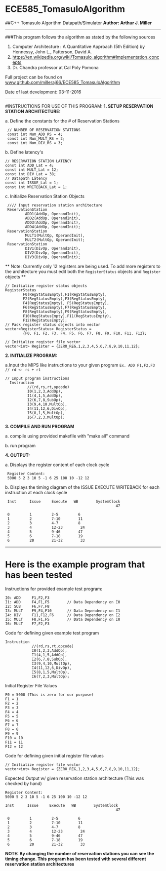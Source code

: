 # ECE585_TomasuloAlgorithm
##C++ Tomasulo Algorithm Datapath/Simulator
**Author:   Arthur J. Miller**

___

###This program follows the algorithm as stated by the following sources
1. Computer Architecture : A Quantitative Approach (5th Edition) by Hennessy, John L., Patterson, David A.
2. https://en.wikipedia.org/wiki/Tomasulo_algorithm#Implementation_concepts
3. Dr. Chandra professor at Cal Poly Pomona

Full project can be found on www.github.com/milleraj66/ECE585_TomasuloAlgorithm

Date of last development: 03-11-2016

___

#INSTRUCTIONS FOR USE OF THIS PROGRAM:
**1. SETUP RESERVATION STATION ARCHITECTURE:**

 a. Define the constants for the # of Reservation Stations
     
     // NUMBER OF RESERVATION STATIONS
     const int Num_ADD_RS = 4;
     const int Num_MULT_RS = 2;
     const int Num_DIV_RS = 3;
 
 b. Define latency's
    
    // RESERVATION STATION LATENCY
    const int ADD_Lat = 4;
    const int MULT_Lat = 12;
    const int DIV_Lat = 38;
    // Datapath Latency
    const int ISSUE_Lat = 1;
    const int WRITEBACK_Lat = 1;
    
 c. Initialize Reservation Station Objects
 
     //// Input reservation station architecture
     ReservationStation
             ADD1(AddOp, OperandInit),
             ADD2(AddOp, OperandInit),
             ADD3(AddOp, OperandInit),
             ADD4(AddOp, OperandInit);
     ReservationStation
             MULT1(MultOp, OperandInit),
             MULT2(MultOp, OperandInit);
     ReservationStation
             DIV1(DivOp, OperandInit),
             DIV2(DivOp, OperandInit),
             DIV3(DivOp, OperandInit);
     
** Note: Currently only 12 registers are being used. To add more registers to the architecture
you must edit both the `RegisterStatus` objects and `Register` objects  **

    // Initialize register status objects
    RegisterStatus
            F0(RegStatusEmpty),F1(RegStatusEmpty),
            F2(RegStatusEmpty),F3(RegStatusEmpty),
            F4(RegStatusEmpty), F5(RegStatusEmpty),
            F6(RegStatusEmpty),F7(RegStatusEmpty),
            F8(RegStatusEmpty),F9(RegStatusEmpty),
            F10(RegStatusEmpty),F11(RegStatusEmpty),
            F12(RegStatusEmpty);
    // Pack register status objects into vector
    vector<RegisterStatus> RegisterStatus =
            {F0, F1, F2, F3, F4, F5, F6, F7, F8, F9, F10, F11, F12};

    // Initialize register file vector
    vector<int> Register = {ZERO_REG,1,2,3,4,5,6,7,8,9,10,11,12};

**2. INITIALIZE PROGRAM:**

 a.Input the MIPS like instructions to your given program `Ex. ADD F1,F2,F3 // rd <- rs + rt`
  
    // Input program instructions
      Instruction
              //(rd,rs,rt,opcode)
              I0(1,2,3,AddOp),
              I1(4,1,5,AddOp),
              I2(6,7,8,SubOp),
              I3(9,4,10,MultOp),
              I4(11,12,6,DivOp),
              I5(8,1,5,MultOp),
              I6(7,2,3,MultOp);
 
**3. COMPILE AND RUN PROGRAM**

 a. compile using provided makefile with "make all" command
 
 b. run program
 
**4. OUTPUT:**
     
 a. Displays the register content of each clock cycle

     Register Content:
     5000 5 2 3 10 5 -1 6 25 100 10 -12 12
     
 b. Displays the timing diagram of the ISSUE EXECUTE WRITEBACK for each instruction at each clock cycle
 
     Inst      Issue     Execute   WB        SystemClock
                                                      47
      
     0         1         2-5         6         
     1         2         7-10        11        
     2         3         4-7         8         
     3         4         12-23        24        
     4         5         9-46        47        
     5         6         7-18        19        
     6         20        21-32        33        
 
___

 
# Here is the example program that has been tested
 
Instructions for provided example test program:
 
    I0: ADD     F1,F2,F3        
    I1: ADD     F4,F1,F5        // Data Dependency on I0
    I2: SUB     F6,F7,F8        
    I3: MULT    F9,F4,F10       // Data Dependency on I1
    I4: DIV     F11,F12,F6      // Data Dependency on I2
    I5: MULT    F8,F1,F5        // Data Dependency on I0
    I6: MULT    F7,F2,F3
 
Code for defining given example test program

    Instruction
                //(rd,rs,rt,opcode)
                I0(1,2,3,AddOp),
                I1(4,1,5,AddOp),
                I2(6,7,8,SubOp),
                I3(9,4,10,MultOp),
                I4(11,12,6,DivOp),
                I5(8,1,5,MultOp),
                I6(7,2,3,MultOp);
                
Initial Register File Values
    
    F0 = 5000 (This is zero for our purpose)
    F1 = 1
    F2 = 2
    F3 = 3
    F4 = 4
    F5 = 5
    F6 = 6
    F7 = 7 
    F8 = 8 
    F9 = 9
    F10 = 10
    F11 = 11
    F12 = 12
    
Code for defining given initial register file values

    // Initialize register file vector
    vector<int> Register = {ZERO_REG,1,2,3,4,5,6,7,8,9,10,11,12};
    
Expected Output w/ given reservation station architecture (This was checked by hand)

    Register Content:
    5000 5 2 3 10 5 -1 6 25 100 10 -12 12
    
    Inst      Issue     Execute   WB        SystemClock
                                                      47
      
     0         1         2-5         6         
     1         2         7-10        11        
     2         3         4-7         8         
     3         4         12-23        24        
     4         5         9-46        47        
     5         6         7-18        19        
     6         20        21-32        33    

**NOTE: By changing the number of reservation stations you can see the timing change.
This program has been tested with several different reservation station architectures**